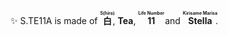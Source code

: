 ✨ S.TE11A is made of **<ruby><rt></rt>白<rp>（</rp><rt>S(hira)</rt><rp>）</rp></ruby>**, **Tea**, **<ruby><rt></rt>11<rp>（</rp><rt>Life Number</rt><rp>）</rp></ruby>** and **<ruby><rt></rt>Stella<rp>（</rp><rt>Kirisame Marisa</rt><rp>）</rp></ruby>**.
<!--
### I'm A
- ⚙️FE engineer
- 🎣Angler
- ⛺Camper
- 🏎️Car Fan

**SyraTi/SyraTi** is a ✨ _special_ ✨ repository because its `README.md` (this file) appears on your GitHub profile.

Here are some ideas to get you started:

- 🔭 I’m currently working on ...
- 🌱 I’m currently learning ...
- 👯 I’m looking to collaborate on ...
- 🤔 I’m looking for help with ...
- 💬 Ask me about ...
- 📫 How to reach me: ...
- 😄 Pronouns: ...
- ⚡ Fun fact: ...
-->
